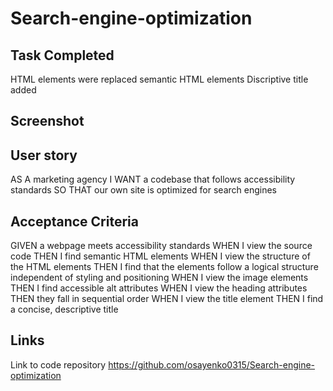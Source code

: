 # Search-engine-optimization

## Task Completed
   HTML elements were replaced semantic HTML elements
   Discriptive title added

## Screenshot


## User story

AS A marketing agency
I WANT a codebase that follows accessibility standards
SO THAT our own site is optimized for search engines

## Acceptance Criteria
GIVEN a webpage meets accessibility standards
WHEN I view the source code
THEN I find semantic HTML elements
WHEN I view the structure of the HTML elements
THEN I find that the elements follow a logical structure independent of styling and positioning
WHEN I view the image elements
THEN I find accessible alt attributes
WHEN I view the heading attributes
THEN they fall in sequential order
WHEN I view the title element
THEN I find a concise, descriptive title
## Links
Link to code repository https://github.com/osayenko0315/Search-engine-optimization


